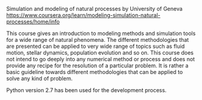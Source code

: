 Simulation and modeling of natural processes by University of Geneva
https://www.coursera.org/learn/modeling-simulation-natural-processes/home/info

This course gives an introduction to modeling methods and simulation tools for a wide range of natural phenomena. The different methodologies that are presented can be applied to very wide range of topics such as fluid motion, stellar dynamics, population evolution and so on. This course does not intend to go deeply into any numerical method or process and does not provide any recipe for the resolution of a particular problem. It is rather a basic guideline towards different methodologies that can be applied to solve any kind of problem.

Python version 2.7 has been used for the development process.
